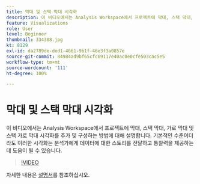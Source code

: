 ```yaml
---
title: 막대 및 스택 막대 시각화
description: 이 비디오에서는 Analysis Workspace에서 프로젝트에 막대, 스택 막대, 가로 막대 및 스택 가로 막대 시각화를 추가 및 구성하는 방법에 대해 설명합니다. 기본적인 수준이더라도 이러한 시각화는 분석가에게 데이터에 대한 스토리를 전달하고 통찰력을 제공하는 데 도움이 될 수 있습니다.
feature: Visualizations
role: User
level: Beginner
thumbnail: 334308.jpg
kt: 8129
exl-id: da2789de-ded1-4661-9b1f-46e3f3a0857e
source-git-commit: 84984ad9bf65cfc69117e40ac0e0cfe503cac5e5
workflow-type: tm+mt
source-wordcount: '111'
ht-degree: 100%

---
```


# 막대 및 스택 막대 시각화

이 비디오에서는 Analysis Workspace에서 프로젝트에 막대, 스택 막대, 가로 막대 및 스택 가로 막대 시각화를 추가 및 구성하는 방법에 대해 설명합니다. 기본적인 수준이더라도 이러한 시각화는 분석가에게 데이터에 대한 스토리를 전달하고 통찰력을 제공하는 데 도움이 될 수 있습니다.

>[!VIDEO](https://video.tv.adobe.com/v/334308/?quality=12&learn=on)

자세한 내용은 [설명서](https://experienceleague.adobe.com/docs/analytics/analyze/analysis-workspace/visualizations/bar.html?lang=ko)를 참조하십시오.
